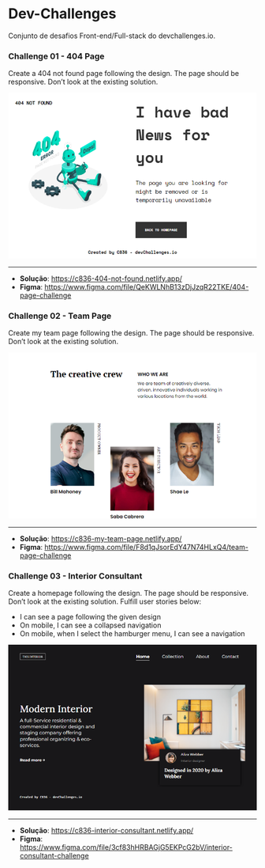 # Dev-Challenges
Conjunto de desafios Front-end/Full-stack do devchallenges.io.

### Challenge 01 - 404 Page
Create a 404 not found page following the design. The page should be responsive. Don’t look at the existing solution.

<img src="./01 - 404 Page/images/preview.png">

---

- **Solução**: https://c836-404-not-found.netlify.app/
- **Figma**: https://www.figma.com/file/QeKWLNhB13zDjJzqR22TKE/404-page-challenge

### Challenge 02 - Team Page
Create my team page following the design. The page should be responsive. Don’t look at the existing solution.

<img src="./02 - Team Page/images/preview.png">

---

- **Solução**: https://c836-my-team-page.netlify.app/
- **Figma**: https://www.figma.com/file/F8d1qJsorEdY47N74HLxQ4/team-page-challenge

### Challenge 03 - Interior Consultant
Create a homepage following the design. The page should be responsive. Don’t look at the existing solution. Fulfill user stories below:

- I can see a page following the given design
- On mobile, I can see a collapsed navigation
- On mobile, when I select the hamburger menu, I  can see a navigation

<img src="./03 - Interior Consultant/images/preview.png">

---

- **Solução**: https://c836-interior-consultant.netlify.app/
- **Figma**: https://www.figma.com/file/3cf83hHRBAGjG5EKPcG2bV/interior-consultant-challenge